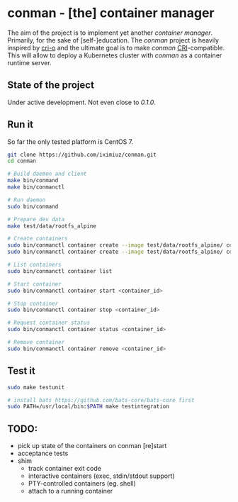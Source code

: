 # conman - [the] container manager

The aim of the project is to implement yet another _container manager_. Primarily, for the sake of [self-]education.
The _conman_ project is heavily inspired by <a href="https://github.com/cri-o/cri-o">cri-o</a> and the ultimate goal is to
make _conman_ <a href="https://github.com/kubernetes/cri-api/">CRI</a>-compatible. This will allow to deploy a Kubernetes
cluster with _conman_ as a container runtime server.

## State of the project
Under active development. Not even close to _0.1.0_.

## Run it
So far the only tested platform is CentOS 7.

```bash
git clone https://github.com/iximiuz/conman.git
cd conman

# Build daemon and client
make bin/conmand
make bin/conmanctl

# Run daemon
sudo bin/conmand

# Prepare dev data
make test/data/rootfs_alpine

# Create containers
sudo bin/conmanctl container create --image test/data/rootfs_alpine/ cont1 -- sleep 100
sudo bin/conmanctl container create --image test/data/rootfs_alpine/ cont2 -- sleep 200

# List containers
sudo bin/conmanctl container list

# Start container 
sudo bin/conmanctl container start <container_id>

# Stop container 
sudo bin/conmanctl container stop <container_id>

# Request container status
sudo bin/conmanctl container status <container_id>

# Remove container 
sudo bin/conmanctl container remove <container_id>
```

## Test it
```bash
sudo make testunit

# install bats https://github.com/bats-core/bats-core first
sudo PATH=/usr/local/bin:$PATH make testintegration
```

## TODO:
- pick up state of the containers on conman [re]start
- acceptance tests
- shim
  - track container exit code
  - interactive containers (exec, stdin/stdout support)
  - PTY-controlled containers (eg. shell)
  - attach to a running container

